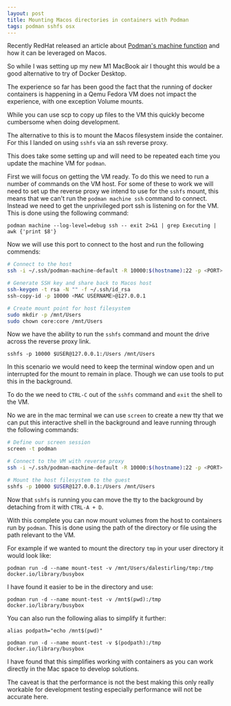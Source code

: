```yaml
---
layout: post
title: Mounting Macos directories in containers with Podman
tags: podman sshfs osx
---
```


Recently RedHat released an article about [Podman's machine function](https://www.redhat.com/sysadmin/podman-mac-machine-architecture) and how it can be leveraged on Macos. 

So while I was setting up my new M1 MacBook air I thought this would be a good alternative to try of Docker Desktop. 

The experience so far has been good the fact that the running of docker containers is happening in a Qemu Fedora VM does not impact the experience, with one exception Volume mounts. 

While you can use scp to copy up files to the VM this quickly become cumbersome when doing development. 

The alternative to this is to mount the Macos filesystem inside the container. For this I landed on using `sshfs` via an ssh reverse proxy. 

This does take some setting up and will need to be repeated each time you update the machine VM for `podman`. 

First we will focus on getting the VM ready. To do this we need to run a number of commands on the VM host. For some of these to work we will need to set up the reverse proxy we intend to use for the `sshfs` mount, this means that we can't run the `podman machine ssh` command to connect. Instead we need to get the unprivileged port ssh is listening on for the VM. This is done using the following command: 

`podman machine --log-level=debug ssh -- exit 2>&1 | grep Executing | awk {'print $8'}`

Now we will use this port to connect to the host and run the following commends:

```bash
# Connect to the host 
ssh -i ~/.ssh/podman-machine-default -R 10000:$(hostname):22 -p <PORT> core@localhost

# Generate SSH key and share back to Macos host
ssh-keygen -t rsa -N "" -f ~/.ssh/id_rsa
ssh-copy-id -p 10000 <MAC USERNAME>@127.0.0.1

# Create mount point for host filesystem
sudo mkdir -p /mnt/Users
sudo chown core:core /mnt/Users
```

Now we have the ability to run the `sshfs` command and mount the drive across the reverse proxy link. 

`sshfs -p 10000 $USER@127.0.0.1:/Users /mnt/Users`

In this scenario we would need to keep the terminal window open and un interrupted for the mount to remain in place. Though we can use tools to put this in the background. 

To do the we need to `CTRL-C` out of the `sshfs` command and `exit` the shell to the VM. 

No we are in the mac terminal we can use `screen` to create a new tty that we can put this interactive shell in the background and leave running through the following commands:

```bash
# Define our screen session
screen -t podman

# Connect to the VM with reverse proxy
ssh -i ~/.ssh/podman-machine-default -R 10000:$(hostname):22 -p <PORT> core@localhost

# Mount the host filesystem to the guest
sshfs -p 10000 $USER@127.0.0.1:/Users /mnt/Users 
```

Now that `sshfs` is running you can move the tty to the background by detaching from it with `CTRL-A + D`.

With this complete you can now mount volumes from the host to containers run by `podman`. This is done using the path of the directory or file using the path relevant to the VM. 

For example if we wanted to mount the directory `tmp` in your user directory it would look like:

`podman run -d --name mount-test -v /mnt/Users/dalestirling/tmp:/tmp docker.io/library/busybox                                                              
`

I have found it easier to be in the directory and use: 

`podman run -d --name mount-test -v /mnt$(pwd):/tmp docker.io/library/busybox                                                              
`

You can also run the following alias to simplify it further: 

`alias podpath="echo /mnt$(pwd)"`

`podman run -d --name mount-test -v $(podpath):/tmp docker.io/library/busybox                                                              
`

I have found that this simplifies working with containers as you can work directly in the Mac space to develop solutions. 

The caveat is that the performance is not the best making this only really workable for development testing especially performance will not be accurate here. 
